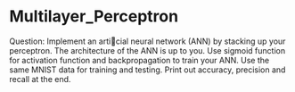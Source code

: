 # Multilayer_Perceptron

Question: 
Implement an articial neural network (ANN) by stacking up your perceptron. The architecture of the ANN is up to you. Use sigmoid function for activation function and backpropagation to train your ANN. Use the same MNIST data for training and testing. Print out accuracy,
precision and recall at the end.

